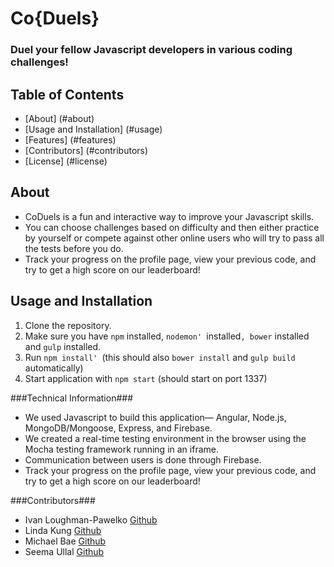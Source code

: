 # **Co{Duels}** #
### Duel your fellow Javascript developers in various coding challenges! ###

## **Table of Contents** 
 - [About] (#about)
 - [Usage and Installation] (#usage)
 - [Features] (#features)
 - [Contributors] (#contributors)
 - [License] (#license)

##  About
 - CoDuels is a fun and interactive way to improve your Javascript skills. 
 - You can choose challenges based on difficulty and then either practice by yourself or compete against other online users who will try to pass all the tests before you do.
 - Track your progress on the profile page, view your previous code, and try to get a high score on our leaderboard!

## Usage and Installation
1. Clone the repository.
2. Make sure you have `npm` installed,  `nodemon' `installed`, bower` installed and `gulp` installed.
2. Run `npm install' `(this should also `bower install` and `gulp build` automatically)
3. Start application with `npm start` (should start on port 1337)

###Technical Information###
 - We used Javascript to build this application— Angular, Node.js, MongoDB/Mongoose, Express, and Firebase. 
 - We created a real-time testing environment in the browser using the Mocha testing framework running in an iframe. 
 - Communication between users is done through Firebase.
 - Track your progress on the profile page, view your previous code, and try to get a high score on our leaderboard!

###Contributors###
 - Ivan Loughman-Pawelko <a  target="_blank" href="https://github.com/iloughman/">Github</a>
 - Linda Kung <a  target="_blank" href="https://github.com/lindakung/">Github</a>
 - Michael Bae <a  target="_blank" href="https://github.com/michaelbbae">Github</a>
 - Seema Ullal <a target="_blank" href="https://github.com/seemaullal/">Github</a>
